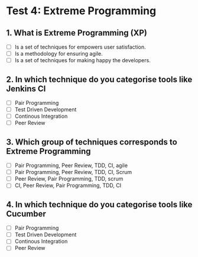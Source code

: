 # Test 4: Extreme Programming

## 1. What is Extreme Programming (XP)

- [ ] Is a set of techniques for empowers user satisfaction.
- [ ] Is a methodology for ensuring agile.
- [ ] Is a set of techniques for making happy the developers.

## 2. In which technique do you categorise tools like Jenkins CI

- [ ] Pair Programming
- [ ] Test Driven Development
- [ ] Continous Integration
- [ ] Peer Review

## 3. Which group of techniques corresponds to Extreme Programming

- [ ] Pair Programming, Peer Review, TDD, CI, agile
- [ ] Pair Programming, Peer Review, TDD, CI, Scrum
- [ ] Peer Review, Pair Programming, TDD, scrum
- [ ] CI, Peer Review, Pair Programming, TDD, CI

## 4. In which technique do you categorise tools like Cucumber

- [ ] Pair Programming
- [ ] Test Driven Development
- [ ] Continous Integration
- [ ] Peer Review